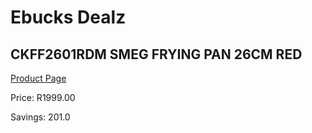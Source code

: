 
# Ebucks Dealz
## CKFF2601RDM SMEG FRYING PAN 26CM RED
[Product Page](https://www.ebucks.com/web/shop/productSelected.do?prodId=1170688758&catId=704983235)

Price: R1999.00

Savings: 201.0


	